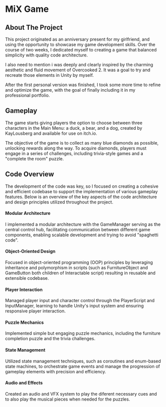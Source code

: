 # MiX Game

## About The Project

This project originated as an anniversary present for my girlfriend, and using the opportunity to showcase my game development skills. Over the course of two weeks, I dedicated myself to creating a game that balanced simplicity with quality code architecture.

I also need to mention i was deeply and clearly inspired by the charming aesthetic and fluid movement of Overcooked 2. It was a goal to try and recreate those elements in Unity by myself.

After the first personal version was finished, I took some more time to refine and optimize the game, with the goal of finally including it in my professional portfolio.

## Gameplay
The game starts giving players the option to choose between three characters in the Main Menu: a duck, a bear, and a dog, created by KayLousberg and available for use on itch.io. 

The objective of the game is to collect as many blue diamonds as possible, unlocking rewards along the way. To acquire diamonds, players must engage in a series of challenges, including trivia-style games and a "complete the room" puzzle. 

## Code Overview 
The development of the code was key, so I focused on creating a cohesive and efficient codebase to support the implementation of various gameplay features. Below is an overview of the key aspects of the code architecture and design principles utilized throughout the project.

#### Modular Architecture
I implemented a modular architecture with the GameManager serving as the central control hub, facilitating communication between different game components, enabling scalable development and trying to avoid "spaghetti code".

#### Object-Oriented Design
Focused in object-oriented programming (OOP) principles by leveraging inheritance and polymorphism in scripts (such as FurnitureObject and GameButton both children of Interactable script) resulting in reusable and extensible codebase.

#### Player Interaction
Managed player input and character control through the PlayerScript and InputManager, learning to handle Unity's input system and ensuring responsive player interaction.

#### Puzzle Mechanics
Implemented simple but engaging puzzle mechanics, including the furniture completion puzzle and the trivia challenges.

#### State Management
Utilized state management techniques, such as coroutines and enum-based state machines, to orchestrate game events and manage the progression of gameplay elements with precision and efficiency.

#### Audio and Effects
Created an audio and VFX system to play the diferent necessary cues and to also play the musical pieces when needed for the puzzles. 


